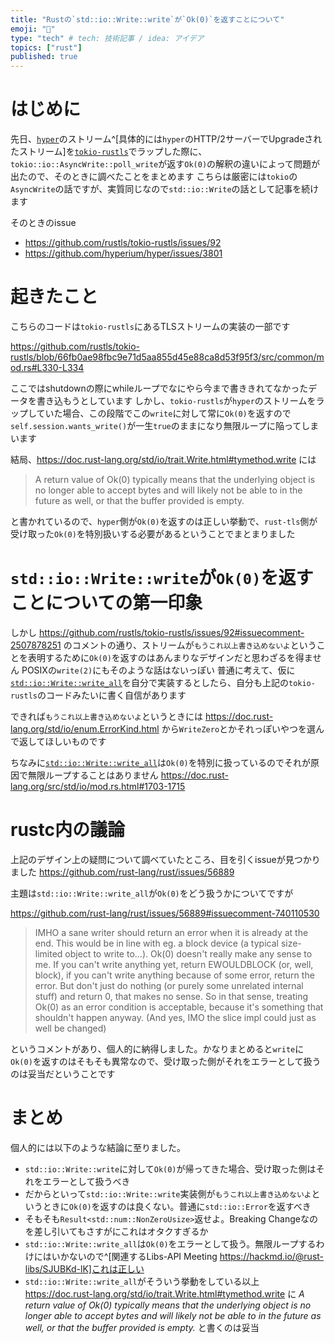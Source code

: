 ```yaml
---
title: "Rustの`std::io::Write::write`が`Ok(0)`を返すことについて"
emoji: "🦀"
type: "tech" # tech: 技術記事 / idea: アイデア
topics: ["rust"]
published: true
---
```


# はじめに

先日、[`hyper`](https://github.com/hyperium/hyper)のストリーム^[具体的には`hyper`のHTTP/2サーバーでUpgradeされたストリーム]を[`tokio-rustls`](https://github.com/rustls/tokio-rustls)でラップした際に、`tokio::io::AsyncWrite::poll_write`が返す`Ok(0)`の解釈の違いによって問題が出たので、そのときに調べたことをまとめます
こちらは厳密には`tokio`の`AsyncWrite`の話ですが、実質同じなので`std::io::Write`の話として記事を続けます

そのときのissue
- https://github.com/rustls/tokio-rustls/issues/92
- https://github.com/hyperium/hyper/issues/3801

# 起きたこと

こちらのコードは`tokio-rustls`にあるTLSストリームの実装の一部です

https://github.com/rustls/tokio-rustls/blob/66fb0ae98fbc9e71d5aa855d45e88ca8d53f95f3/src/common/mod.rs#L330-L334

ここではshutdownの際にwhileループでなにやら今まで書ききれてなかったデータを書き込もうとしています
しかし、`tokio-rustls`が`hyper`のストリームをラップしていた場合、この段階でこの`write`に対して常に`Ok(0)`を返すので`self.session.wants_write()`が一生`true`のままになり無限ループに陥ってしまいます

結局、https://doc.rust-lang.org/std/io/trait.Write.html#tymethod.write には

> A return value of Ok(0) typically means that the underlying object is no longer able to accept bytes and will likely not be able to in the future as well, or that the buffer provided is empty.

と書かれているので、`hyper`側が`Ok(0)`を返すのは正しい挙動で、`rust-tls`側が受け取った`Ok(0)`を特別扱いする必要があるということでまとまりました

# `std::io::Write::write`が`Ok(0)`を返すことについての第一印象

しかし https://github.com/rustls/tokio-rustls/issues/92#issuecomment-2507878251 のコメントの通り、ストリームが`もうこれ以上書き込めないよ`ということを表明するために`Ok(0)`を返すのはあんまりなデザインだと思わざるを得ません
POSIXの`write(2)`にもそのような話はないっぽい
普通に考えて、仮に[`std::io::Write::write_all`](https://doc.rust-lang.org/std/io/trait.Write.html#method.write_all)を自分で実装するとしたら、自分も上記の`tokio-rustls`のコードみたいに書く自信があります

できれば`もうこれ以上書き込めないよ`というときには https://doc.rust-lang.org/std/io/enum.ErrorKind.html から`WriteZero`とかそれっぽいやつを選んで返してほしいものです

ちなみに[`std::io::Write::write_all`](https://doc.rust-lang.org/std/io/trait.Write.html#method.write_all)は`Ok(0)`を特別に扱っているのでそれが原因で無限ループすることはありません
https://doc.rust-lang.org/src/std/io/mod.rs.html#1703-1715

# rustc内の議論

上記のデザイン上の疑問について調べていたところ、目を引くissueが見つかりました
https://github.com/rust-lang/rust/issues/56889

主題は`std::io::Write::write_all`が`Ok(0)`をどう扱うかについてですが

https://github.com/rust-lang/rust/issues/56889#issuecomment-740110530

> IMHO a sane writer should return an error when it is already at the end. This would be in line with eg. a block device (a typical size-limited object to write to...). Ok(0) doesn't really make any sense to me. If you can't write anything yet, return EWOULDBLOCK (or, well, block), if you can't write anything because of some error, return the error. But don't just do nothing (or purely some unrelated internal stuff) and return 0, that makes no sense.
So in that sense, treating Ok(0) as an error condition is acceptable, because it's something that shouldn't happen anyway. (And yes, IMO the slice impl could just as well be changed)

というコメントがあり、個人的に納得しました。かなりまとめると`write`に`Ok(0)`を返すのはそもそも異常なので、受け取った側がそれをエラーとして扱うのは妥当だということです

# まとめ

個人的には以下のような結論に至りました。

- `std::io::Write::write`に対して`Ok(0)`が帰ってきた場合、受け取った側はそれをエラーとして扱うべき
- だからといって`std::io::Write::write`実装側が`もうこれ以上書き込めないよ`というときに`Ok(0)`を返すのは良くない。普通に`std::io::Error`を返すべき
- そもそも`Result<std::num::NonZeroUsize>`返せよ。Breaking Changeなのを差し引いてもさすがにこれはオタクすぎるか
- `std::io::Write::write_all`は`Ok(0)`をエラーとして扱う。無限ループするわけにはいかないので^[関連するLibs-API Meeting https://hackmd.io/@rust-libs/SJUBKd-lK]これは正しい
- `std::io::Write::write_all`がそういう挙動をしている以上 https://doc.rust-lang.org/std/io/trait.Write.html#tymethod.write に *A return value of Ok(0) typically means that the underlying object is no longer able to accept bytes and will likely not be able to in the future as well, or that the buffer provided is empty.* と書くのは妥当